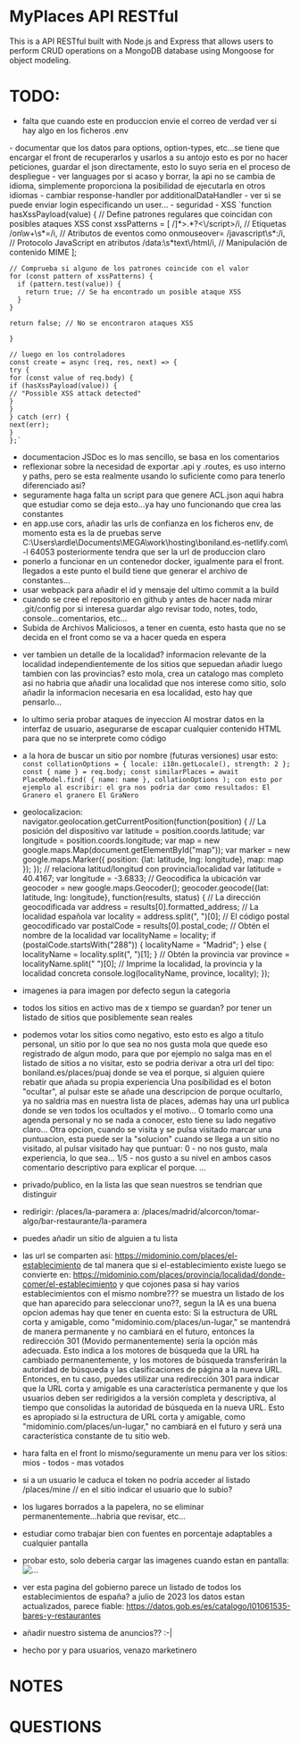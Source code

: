 # MyPlaces API RESTful

This is a API RESTful built with Node.js and Express that allows users to perform CRUD operations on a MongoDB database using Mongoose for object modeling.

# TODO:

- falta que cuando este en produccion envie el correo de verdad
  ver si hay algo en los ficheros .env

<API>
- documentar que los datos para options, option-types, etc...se tiene que encargar el front de recuperarlos y usarlos a su antojo
  esto es por no hacer peticiones, guardar el json directamente, esto lo suyo seria en el proceso de despliegue
- ver languages por si acaso y borrar, la api no se cambia de idioma, simplemente proporciona la posibilidad de ejecutarla en otros idiomas
- cambiar response-handler por additionalDataHandler
- ver si se puede enviar login especificando un user...
- seguridad
  - XSS
    `function hasXssPayload(value) {
    // Define patrones regulares que coincidan con posibles ataques XSS
    const xssPatterns = [
      /<script\b[^>]*>.*?<\/script>/i, // Etiquetas <script>...</script>
      /on\w+\s*=/i, // Atributos de eventos como onmouseover=
      /javascript\s*:/i, // Protocolo JavaScript en atributos
      /data:\s*text\/html/i, // Manipulación de contenido MIME
    ];

    // Comprueba si alguno de los patrones coincide con el valor
    for (const pattern of xssPatterns) {
      if (pattern.test(value)) {
        return true; // Se ha encontrado un posible ataque XSS
      }
    }

    return false; // No se encontraron ataques XSS

    }

    // luego en los controladores
    const create = async (req, res, next) => {
    try {
    for (const value of req.body) {
    if (hasXssPayload(value)) {
    // "Possible XSS attack detected"
    }
    }
    } catch (err) {
    next(err);
    }
    };`

- documentacion
  JSDoc es lo mas sencillo, se basa en los comentarios
- reflexionar sobre la necesidad de exportar .api y .routes, es uso interno y paths, pero se esta realmente usando lo suficiente como
  para tenerlo diferenciado asi?
- seguramente haga falta un script para que genere ACL.json
  aqui habra que estudiar como se deja esto...ya hay uno funcionando que crea las constantes
- en app.use cors, añadir las urls de confianza en los ficheros env, de momento esta es la de pruebas
  serve C:\Users\ardle\Documents\MEGA\work\hosting\boniland.es-netlify.com\ -l 64053
  posteriormente tendra que ser la url de produccion claro
- ponerlo a funcionar en un contenedor docker, igualmente para el front.
  llegados a este punto el build tiene que generar el archivo de constantes...
- usar webpack para añadir el id y mensaje del ultimo commit a la build
- cuando se cree el repositorio en github y antes de hacer nada mirar .git/config por si interesa guardar algo
  revisar todo, notes, todo, console...comentarios, etc...
- Subida de Archivos Maliciosos, a tener en cuenta, esto hasta que no se decida en el front como se va a hacer queda en espera

<FRONT>
  
- ver tambien un detalle de la localidad? informacion relevante de la localidad independientemente de los sitios que sepuedan añadir luego
  tambien con las provincias?
  esto mola, crea un catalogo mas completo asi no habria que añadir una localidad que nos interese como sitio, solo añadir la informacion
  necesaria en esa localidad, esto hay que pensarlo...  
- lo ultimo seria probar ataques de inyeccion
  Al mostrar datos en la interfaz de usuario, asegurarse de escapar cualquier contenido HTML para que no se interprete como código
- a la hora de buscar un sitio por nombre (futuras versiones)
  usar esto:
  `const collationOptions = { locale: i18n.getLocale(), strength: 2 };
    const { name } = req.body;
    const similarPlaces = await PlaceModel.find(
      { name: name },
      collationOptions
    );
  con esto por ejemplo al escribir: el gra
  nos podria dar como resultados:
    El Granero
    el granero
    El GraNero  
    `

- geolocalizacion:
  navigator.geolocation.getCurrentPosition(function(position) {
  // La posición del dispositivo
  var latitude = position.coords.latitude;
  var longitude = position.coords.longitude;
  var map = new google.maps.Map(document.getElementById("map"));
  var marker = new google.maps.Marker({
  position: {lat: latitude, lng: longitude},
  map: map
  });
  });
  // relaciona latitud/longitud con provincia/localidad
  var latitude = 40.4167;
  var longitude = -3.6833;
  // Geocodifica la ubicación
  var geocoder = new google.maps.Geocoder();
  geocoder.geocode({lat: latitude, lng: longitude}, function(results, status) {
  // La dirección geocodificada
  var address = results[0].formatted_address;
  // La localidad española
  var locality = address.split(", ")[0];
  // El código postal geocodificado
  var postalCode = results[0].postal_code;
  // Obtén el nombre de la localidad
  var localityName = locality;
  if (postalCode.startsWith("288")) {
  localityName = "Madrid";
  } else {
  localityName = locality.split(", ")[1];
  }
  // Obtén la provincia
  var province = localityName.split(" ")[0];
  // Imprime la localidad, la provincia y la localidad concreta
  console.log(localityName, province, locality);
  });
- imagenes ia para imagen por defecto segun la categoria
- todos los sitios en activo mas de x tiempo se guardan?
  por tener un listado de sitios que posiblemente sean reales
- podemos votar los sitios como negativo, esto esto es algo a titulo personal, un sitio por lo
  que sea no nos gusta mola que quede eso registrado de algun modo, para que por ejemplo no
  salga mas en el listado de sitios a no visitar, esto se podria derivar a otra url del tipo:
  boniland.es/places/puaj
  donde se vea el porque, si alguien quiere rebatir que añada su propia experiencia
  Una posibilidad es el boton "ocultar", al pulsar este se añade una descripcion de porque
  ocultarlo, ya no saldria mas en nuestra lista de places, ademas hay una url publica donde
  se ven todos los ocultados y el motivo...
  O tomarlo como una agenda personal y no se nada a conocer, esto tiene su lado negativo claro...
  Otra opcion, cuando se visita y se pulsa visitado marcar una puntuacion, esta puede ser la "solucion"
  cuando se llega a un sitio no visitado, al pulsar visitado hay que puntuar:
  0 - no nos gusto, mala experiencia, lo que sea...
  1/5 - nos gusto a su nivel
  en ambos casos comentario descriptivo para explicar el porque.
  ...
- privado/publico, en la lista las que sean nuestros se tendrian que distinguir
- redirigir:
  /places/la-paramera
  a:
  /places/madrid/alcorcon/tomar-algo/bar-restaurante/la-paramera
- puedes añadir un sitio de alguien a tu lista
- las url se comparten asi:
  https://midominio.com/places/el-establecimiento
  de tal manera que si el-establecimiento existe luego se convierte en:
  https://midominio.com/places/provincia/localidad/donde-comer/el-establecimiento
  y que cojones pasa si hay varios establecimientos con el mismo nombre???
  se muestra un listado de los que han aparecido para seleccionar uno??, segun la IA es una buena opcion
  ademas hay que tener en cuenta esto:
  Si la estructura de URL corta y amigable, como "midominio.com/places/un-lugar," se mantendrá de manera permanente y no cambiará en el futuro, entonces la redirección 301 (Movido permanentemente) sería la opción más adecuada. Esto indica a los motores de búsqueda que la URL ha cambiado permanentemente, y los motores de búsqueda transferirán la autoridad de búsqueda y las clasificaciones de página a la nueva URL.
  Entonces, en tu caso, puedes utilizar una redirección 301 para indicar que la URL corta y amigable es una característica permanente y que los usuarios deben ser redirigidos a la versión completa y descriptiva, al tiempo que consolidas la autoridad de búsqueda en la nueva URL. Esto es apropiado si la estructura de URL corta y amigable, como "midominio.com/places/un-lugar," no cambiará en el futuro y será una característica constante de tu sitio web.
- hara falta en el front lo mismo/seguramente un menu para ver los sitios:
  mios - todos - mas votados
- si a un usuario le caduca el token no podria acceder al listado /places/mine
  // en el sitio indicar el usuario que lo subio?
- los lugares borrados a la papelera, no se eliminar permanentemente...habria que revisar, etc...
- estudiar como trabajar bien con fuentes en porcentaje adaptables a cualquier pantalla
- probar esto, solo deberia cargar las imagenes cuando estan en pantalla:
  <img src="image.jpg" alt="..." loading="lazy" />
- ver esta pagina del gobierno parece un listado de todos los establecimientos de españa?
  a julio de 2023 los datos estan actualizados, parece fiable: https://datos.gob.es/es/catalogo/l01061535-bares-y-restaurantes
- añadir nuestro sistema de anuncios?? :-|
- hecho por y para usuarios, venazo marketinero

# NOTES

# QUESTIONS
